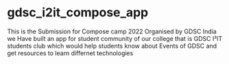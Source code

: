 # gdsc_i2it_compose_app
This is the Submission for Compose camp 2022 Organised by GDSC India 
 we Have built an app for student community of our college that is GDSC  I²IT students club which would help students know about Events of GDSC and get resources to learn differnet technologies
 
 
